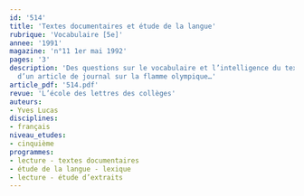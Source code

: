 ```yaml
---
id: '514'
title: 'Textes documentaires et étude de la langue'
rubrique: 'Vocabulaire [5e]'
annee: '1991'
magazine: 'n°11 1er mai 1992'
pages: '3'
description: 'Des questions sur le vocabulaire et l’intelligence du texte à partir
  d’un article de journal sur la flamme olympique…'
article_pdf: '514.pdf'
revue: 'L’école des lettres des collèges'
auteurs:
- Yves Lucas
disciplines:
- français
niveau_etudes:
- cinquième
programmes:
- lecture - textes documentaires
- étude de la langue - lexique
- lecture - étude d’extraits
---
```

